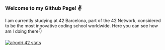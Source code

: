 ### Welcome to my Github Page! ✌️
<!--
**AlexadeZ17/AlexadeZ17** is a ✨ _special_ ✨ repository because its `README.md` (this file) appears on your GitHub profile.

Here are some ideas to get you started:

- 🔭 I’m currently working on ...
- 🌱 I’m currently learning ...
- 👯 I’m looking to collaborate on ...
- 🤔 I’m looking for help with ...
- 💬 Ask me about ...
- 📫 How to reach me: ...
- 😄 Pronouns: ...
- ⚡ Fun fact: ...
-->

I am currently studying at 42 Barcelona, part of the 42 Network, considered to be the most innovative coding school worldwide. Here you can see how am I doing there👇

[![alrodri 42 stats](https://badge.mediaplus.ma/darkblue/alrodri2?1337Badge=off&UM6P=off)](https://github.com/oakoudad/badge42)
